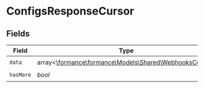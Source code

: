 # ConfigsResponseCursor


## Fields

| Field                                                                                           | Type                                                                                            | Required                                                                                        | Description                                                                                     | Example                                                                                         |
| ----------------------------------------------------------------------------------------------- | ----------------------------------------------------------------------------------------------- | ----------------------------------------------------------------------------------------------- | ----------------------------------------------------------------------------------------------- | ----------------------------------------------------------------------------------------------- |
| `data`                                                                                          | array<[\formance\formance\Models\Shared\WebhooksConfig](../../Models/Shared/WebhooksConfig.md)> | :heavy_check_mark:                                                                              | N/A                                                                                             |                                                                                                 |
| `hasMore`                                                                                       | *bool*                                                                                          | :heavy_check_mark:                                                                              | N/A                                                                                             | false                                                                                           |